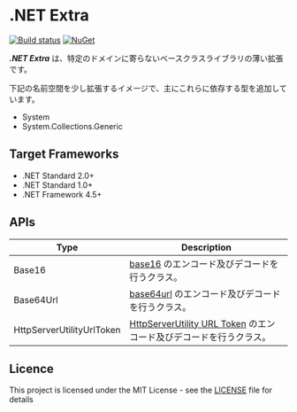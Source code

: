 ﻿# .NET Extra
[![Build status](https://ci.appveyor.com/api/projects/status/18guum32xluunws0/branch/master?svg=true)](https://ci.appveyor.com/project/inasync/dotnetextra/branch/master)
[![NuGet](https://img.shields.io/nuget/v/Inasync.DotNetExtra.svg)](https://www.nuget.org/packages/Inasync.DotNetExtra/)

***.NET Extra*** は、特定のドメインに寄らないベースクラスライブラリの薄い拡張です。

下記の名前空間を少し拡張するイメージで、主にこれらに依存する型を追加しています。

- System
- System.Collections.Generic


## Target Frameworks
- .NET Standard 2.0+
- .NET Standard 1.0+
- .NET Framework 4.5+


## APIs
| Type                           | Description |
| ---                            | ---         |
| Base16                         | [base16](https://tools.ietf.org/html/rfc4648#section-8) のエンコード及びデコードを行うクラス。 |
| Base64Url                      | [base64url](https://tools.ietf.org/html/rfc4648#section-5) のエンコード及びデコードを行うクラス。 |
| HttpServerUtilityUrlToken      | [HttpServerUtility URL Token](https://docs.microsoft.com/ja-jp/dotnet/api/system.web.httpserverutility.urltokenencode) のエンコード及びデコードを行うクラス。 |


## Licence
This project is licensed under the MIT License - see the [LICENSE](LICENSE) file for details
